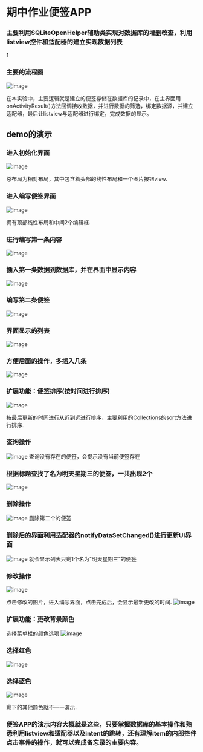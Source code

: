  
#  期中作业便签APP
### 主要利用SQLiteOpenHelper辅助类实现对数据库的增删改查，利用listview控件和适配器的建立实现数据列表
1
### 主要的流程图
  ![image](https://raw.githubusercontent.com/tj5890063/Note_APP/master/app/src/main/res/drawable-v24/%E4%B8%BB%E8%A6%81%E6%B5%81%E7%A8%8B%E5%9B%BE.png)

 在本实验中，主要逻辑就是建立的便签存储在数据库的记录中，在主界面用onActivityResult()方法回调接收数据，并进行数据的筛选，绑定数据源，并建立适配器，最后让listview与适配器进行绑定，完成数据的显示。
 
## demo的演示
### 进入初始化界面
 ![image](https://raw.githubusercontent.com/tj5890063/Note_APP/master/app/src/main/res/drawable-v24/%E7%95%8C%E9%9D%A2%E6%88%AA%E5%9B%BE.png)
 
 总布局为相对布局，其中包含着头部的线性布局和一个图片按钮view.
 
 ### 进入编写便签界面
 ![image](https://raw.githubusercontent.com/tj5890063/Note_APP/master/app/src/main/res/drawable-v24/%E7%BC%96%E5%86%99%E5%A4%87%E5%BF%98%E5%BD%95%E6%88%AA%E5%9B%BE.png)
 
 拥有顶部线性布局和中间2个编辑框.
 
 ### 进行编写第一条内容
 ![image](https://raw.githubusercontent.com/tj5890063/Note_APP/master/app/src/main/res/drawable-v24/%E7%AC%AC%E4%BA%8C%E6%9D%A1.png)
 
### 插入第一条数据到数据库，并在界面中显示内容
![image](https://raw.githubusercontent.com/tj5890063/Note_APP/master/app/src/main/res/drawable-v24/%E5%AE%8C%E6%88%90%E7%9A%84%E7%AC%AC%E4%B8%80%E4%B8%AA%E5%86%85%E5%AE%B9%E7%9A%84%E7%95%8C%E9%9D%A2.png)

### 编写第二条便签
![image](https://raw.githubusercontent.com/tj5890063/Note_APP/master/app/src/main/res/drawable-v24/%E7%AC%AC%E4%BA%8C%E6%9D%A1.png)

### 界面显示的列表
![image](https://raw.githubusercontent.com/tj5890063/Note_APP/master/app/src/main/res/drawable-v24/%E7%AC%AC%E4%BA%8C%E6%9D%A1%E5%AE%8C%E6%88%90.png)

### 方便后面的操作，多插入几条
![image](https://raw.githubusercontent.com/tj5890063/Note_APP/master/app/src/main/res/drawable-v24/%E5%A4%9A%E7%BC%96%E5%86%99%E5%87%A0%E6%9D%A1.png)

###  扩展功能：便签排序(按时间进行排序)
![image](https://raw.githubusercontent.com/tj5890063/Note_APP/master/app/src/main/res/drawable-v24/%E6%8C%89%E6%97%B6%E9%97%B4%E6%8E%92%E5%BA%8F.png)

 按最后更新的时间进行从近到远进行排序，主要利用的Collections的sort方法进行排序.

### 查询操作
![image](https://raw.githubusercontent.com/tj5890063/Note_APP/master/app/src/main/res/drawable-v24/%E6%90%9C%E7%B4%A2.png)
查询没有存在的便签，会提示没有当前便签存在

### 根据标题查找了名为明天星期三的便签，一共出现2个
![image](https://raw.githubusercontent.com/tj5890063/Note_APP/master/app/src/main/res/drawable-v24/%E6%9F%A5%E8%AF%A2%E6%93%8D%E4%BD%9C.png)

### 删除操作
![image](https://raw.githubusercontent.com/tj5890063/Note_APP/master/app/src/main/res/drawable-v24/%E5%88%A0%E9%99%A4%E6%93%8D%E4%BD%9C.png)
删除第二个的便签

### 删除后的界面利用适配器的notifyDataSetChanged()进行更新UI界面
![image](https://raw.githubusercontent.com/tj5890063/Note_APP/master/app/src/main/res/drawable-v24/%E5%88%A0%E9%99%A4%E5%AE%8C%E6%88%90%E5%90%8E.png)
 就会显示列表只剩1个名为"明天星期三”的便签
### 修改操作
![image](https://raw.githubusercontent.com/tj5890063/Note_APP/master/app/src/main/res/drawable-v24/%E4%BF%AE%E6%94%B9%E6%93%8D%E4%BD%9C.png)

 点击修改的图片，进入编写界面，点击完成后，会显示最新更改的时间.
 ![image](https://raw.githubusercontent.com/tj5890063/Note_APP/master/app/src/main/res/drawable-v24/%E4%BF%AE%E6%94%B9%E5%90%8E.png)
 
### 扩展功能：更改背景颜色
 选择菜单栏的颜色选项
 ![image](https://raw.githubusercontent.com/tj5890063/Note_APP/master/app/src/main/res/drawable-v24/%E9%A2%9C%E8%89%B2%E9%80%89%E6%8B%A9.png)
 
### 选择红色
 ![image](https://raw.githubusercontent.com/tj5890063/Note_APP/master/app/src/main/res/drawable-v24/%E7%BA%A2%E8%89%B2.png)
 
### 选择蓝色
 ![image](https://raw.githubusercontent.com/tj5890063/Note_APP/master/app/src/main/res/drawable-v24/%E8%93%9D%E8%89%B2.png)

剩下的其他颜色就不一一演示.

### 便签APP的演示内容大概就是这些，只要掌握数据库的基本操作和熟悉利用listview和适配器以及intent的跳转，还有理解item的内部控件点击事件的操作，就可以完成备忘录的主要内容。



 


